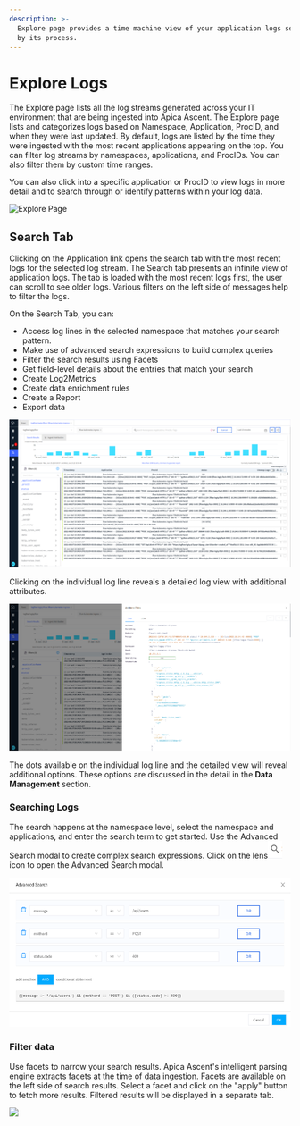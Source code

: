 ```yaml
---
description: >-
  Explore page provides a time machine view of your application logs segregated
  by its process.
---
```


# Explore Logs

The Explore page lists all the log streams generated across your IT environment that are being ingested into Apica Ascent. The Explore page lists and categorizes logs based on Namespace, Application, ProcID, and when they were last updated. By default, logs are listed by the time they were ingested with the most recent applications appearing on the top. You can filter log streams by namespaces, applications, and ProcIDs. You can also filter them by custom time ranges.

You can also click into a specific application or ProcID to view logs in more detail and to search through or identify patterns within your log data.

![Explore Page](<../.gitbook/assets/image (9) (2).png>)

## Search Tab

Clicking on the Application link opens the search tab with the most recent logs for the selected log stream. The Search tab presents an infinite view of application logs. The tab is loaded with the most recent logs first, the user can scroll to see older logs. Various filters on the left side of messages help to filter the logs.

On the Search Tab, you can:

* Access log lines in the selected namespace that matches your search pattern.
* Make use of advanced search expressions to build complex queries
* Filter the search results using Facets
* Get field-level details about the entries that match your search
* Create Log2Metrics
* Create data enrichment rules
* Create a Report
* Export data

![Search Tab](<../.gitbook/assets/image (41) (1) (1).png>)

Clicking on the individual log line reveals a detailed log view with additional attributes.

![](<../.gitbook/assets/image (63) (1).png>)

The dots available on the individual log line and the detailed view will reveal additional options. These options are discussed in the detail in the **Data Management** section.

### Searching Logs

The search happens at the namespace level, select the namespace and applications, and enter the search term to get started. Use the Advanced Search modal to create complex search expressions. Click on the lens<img src="../.gitbook/assets/image (46) (1) (1).png" alt="" data-size="line">icon to open the Advanced Search modal.

![Advanced Search](<../.gitbook/assets/image (32) (1) (1) (1).png>)

### Filter data

Use facets to narrow your search results. Apica Ascent's intelligent parsing engine extracts facets at the time of data ingestion. Facets are available on the left side of search results. Select a facet and click on the "apply" button to fetch more results. Filtered results will be displayed in a separate tab.

![](<../.gitbook/assets/image (107).png>)

###
